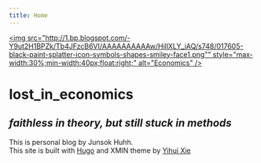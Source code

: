 ```yaml
---
title: Home
---
```


[<img src="http://1.bp.blogspot.com/-Y9ut2H1BPZk/Tb4JFzcB6VI/AAAAAAAAAAw/HillXLY_iAQ/s748/017605-black-paint-splatter-icon-symbols-shapes-smiley-face1.png"" style="max-width:30%;min-width:40px;float:right;" alt="Economics" />](https://lostineconomics.netlify.com)

# lost_in_economics

## _faithless in theory, but still stuck in methods_

This is personal blog by Junsok Huhh.</br>
This site is built with [Hugo](https://gohugo.io) and XMIN theme by [Yihui Xie](https://themes.gohugo.io/hugo-xmin/)
